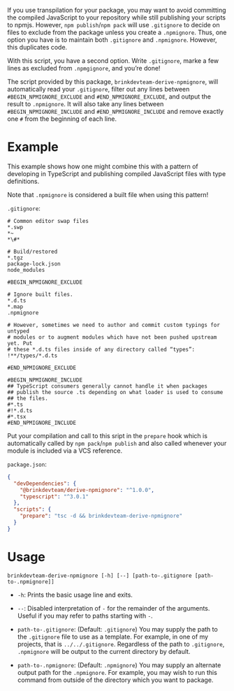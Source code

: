 If you use transpilation for your package, you may want to avoid committing the compiled JavaScript to your repository while still publishing your scripts to npmjs.
However, `npm publish`/`npm pack` will use `.gitignore` to decide on files to exclude from the package unless you create a `.npmignore`.
Thus, one option you have is to maintain both `.gitignore` and `.npmignore`.
However, this duplicates code.

With this script, you have a second option.
Write `.gitignore`, marke a few lines as excluded from `.npmgignore`, and you’re done!

The script provided by this package, `brinkdevteam-derive-npmignore`, will automatically read your `.gitignore`, filter out any lines between `#BEGIN_NPMIGNORE_EXCLUDE` and `#END_NPMIGNORE_EXCLUDE`, and output the result to `.npmignore`.
It will also take any lines between `#BEGIN_NPMIGNORE_INCLUDE` and `#END_NPMIGNORE_INCLUDE` and remove exactly one `#` from the beginning of each line.

# Example

This example shows how one might combine this with a pattern of developing in TypeScript and publishing compiled JavaScript files with type definitions.

Note that `.npmignore` is considered a built file when using this pattern!

`.gitignore`:

```
# Common editor swap files
*.swp
*~
*\#*

# Build/restored
*.tgz
package-lock.json
node_modules

#BEGIN_NPMIGNORE_EXCLUDE

# Ignore built files.
*.d.ts
*.map
.npmignore

# However, sometimes we need to author and commit custom typings for untyped
# modules or to augment modules which have not been pushed upstream yet. Put
# these *.d.ts files inside of any directory called “types”:
!**/types/*.d.ts

#END_NPMIGNORE_EXCLUDE

#BEGIN_NPMIGNORE_INCLUDE
## TypeScript consumers generally cannot handle it when packages
## publish the source .ts depending on what loader is used to consume
## the files.
#*.ts
#!*.d.ts
#*.tsx
#END_NPMIGNORE_INCLUDE
```

Put your compilation and call to this sript in the `prepare` hook which is automatically called by `npm pack`/`npm publish` and also called whenever your module is included via a VCS reference.

`package.json`:

```json
{
  "devDependencies": {
    "@brinkdevteam/derive-npmignore": "^1.0.0",
    "typescript": "^3.0.1"
  },
  "scripts": {
    "prepare": "tsc -d && brinkdevteam-derive-npmignore"
  }
}
```

# Usage

`brinkdevteam-derive-npmignore [-h] [--] [path-to-.gitignore [path-to-.npmignore]]`

* `-h`: Prints the basic usage line and exits.

* `--`: Disabled interpretation of `-` for the remainder of the
  arguments. Useful if you may refer to paths starting with `-`.

* `path-to-.gitignore`: (Default: `.gitignore`) You may supply the
  path to the `.gitignore` file to use as a template. For example, in
  one of my projects, that is `../../.gitignore`. Regardless of the
  path to `.gitignore`, `.npmignore` will be output to the current
  directory by default.

* `path-to-.npmignore`: (Default: `.npmignore`) You may supply an
  alternate output path for the `.npmignore`. For example, you may
  wish to run this command from outside of the directory which you
  want to package.
